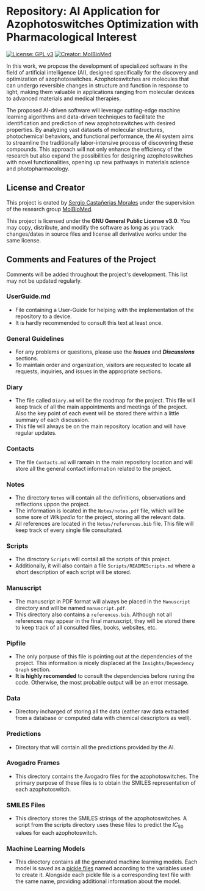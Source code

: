 # Repository: AI Application for Azophotoswitches Optimization with Pharmacological Interest
[![License: GPL v3](https://img.shields.io/badge/License-GPLv3-blue.svg)](https://www.gnu.org/licenses/gpl-3.0.txt) [![Creator: MolBioMed](https://webs.uab.cat/molbiomed/wp-content/uploads/sites/355/2023/03/logo_psi_redim.png)](https://webs.uab.cat/molbiomed/en/)

In this work, we propose the development of specialized software in the field of artificial intelligence (AI), designed specifically for the discovery and optimization of azophotoswitches. Azophotoswitches are molecules that can undergo reversible changes in structure and function in response to light, making them valuable in applications ranging from molecular devices to advanced materials and medical therapies.

The proposed AI-driven software will leverage cutting-edge machine learning algorithms and data-driven techniques to facilitate the identification and prediction of new azophotoswitches with desired properties. By analyzing vast datasets of molecular structures, photochemical behaviors, and functional performance, the AI system aims to streamline the traditionally labor-intensive process of discovering these compounds. This approach will not only enhance the efficiency of the research but also expand the possibilities for designing azophotoswitches with novel functionalities, opening up new pathways in materials science and photopharmacology.

## License and Creator

This project is crated by [Sergio Castañerias Morales](mailto:sergiocastaneirasmorales@gmail.com) under the supervision of the research group [MolBioMed](https://webs.uab.cat/molbiomed/en/).

This project is licensed under the **GNU General Public License v3.0**. You may copy, distribute, and modify the software as long as you track changes/dates in source files and license all derivative works under the same license.

## Comments and Features of the Project

Comments will be added throughout the project's development. This list may not be updated regularly.

### UserGuide.md 
- File containing a User-Guide for helping with the implementation of the repository to a device.
- It is hardly recommended to consult this text at least once.

### General Guidelines

- For any problems or questions, please use the **_Issues_** and **_Discussions_** sections.
- To maintain order and organization, visitors are requested to locate all requests, inquiries, and issues in the appropriate sections.

### Diary

- The file called `Diary.md` will be the roadmap for the project. This file will keep track of all the main appointments and meetings of the project. Also the key point of each event will be stored there within a little summary of each discussion.
- This file will always be on the main repository location and will have regular updates.

### Contacts

- The file `Contacts.md` will ramain in the main repository location and will store all the general contact information related to the project.

### Notes

- The directory `Notes` will contain all the definitions, observations and reflections uppon the project. 
- The information is located in the `Notes/notes.pdf` file, which will be some sore of *Wikipedia* for the project, storing all the relevant data.
- All references are located in the `Notes/references.bib` file. This file will keep track of every single file consultated.

### Scripts

- The directory `Scripts` will contail all the scripts of this project. 
- Additionally, it will also contain a file `Scripts/READMEScripts.md` where a short description of each script will be stored.

### Manuscript

- The manuscript in PDF format will always be placed in the `Manuscript` directory and will be named `manuscript.pdf`.
- This directory also contains a `references.bib`. Although not all references may appear in the final manuscript, they will be stored there to keep track of all consulted files, books, websites, etc.

### Pipfile
- The only porpuse of this file is pointing out at the dependencies of the project. This information is nicely displaced at the `Insights/Dependency Graph` section. 
- **It is highly recomended** to consult the dependencies before runing the code. Otherwise, the most probable output will be an error message.

### Data 
- Directory incharged of storing all the data (eather raw data extracted from a database or computed data with chemical descriptors as well).

### Predictions
- Directory that will contain all the predictions provided by the AI.

### Avogadro Frames
- This directory contains the Avogadro files for the azophotoswitches. The primary purpose of these files is to obtain the SMILES representation of each azophotoswitch.

### SMILES Files
- This directory stores the SMILES strings of the azophotoswitches. A script from the scripts directory uses these files to predict the $IC_{50}$ values for each azophotoswitch.

### Machine Learning Models
- This directory contains all the generated machine learning models. Each model is saved as a [pickle files](https://docs.python.org/3/library/pickle.html) named according to the variables used to create it. Alongside each pickle file is a corresponding text file with the same name, providing additional information about the model.
